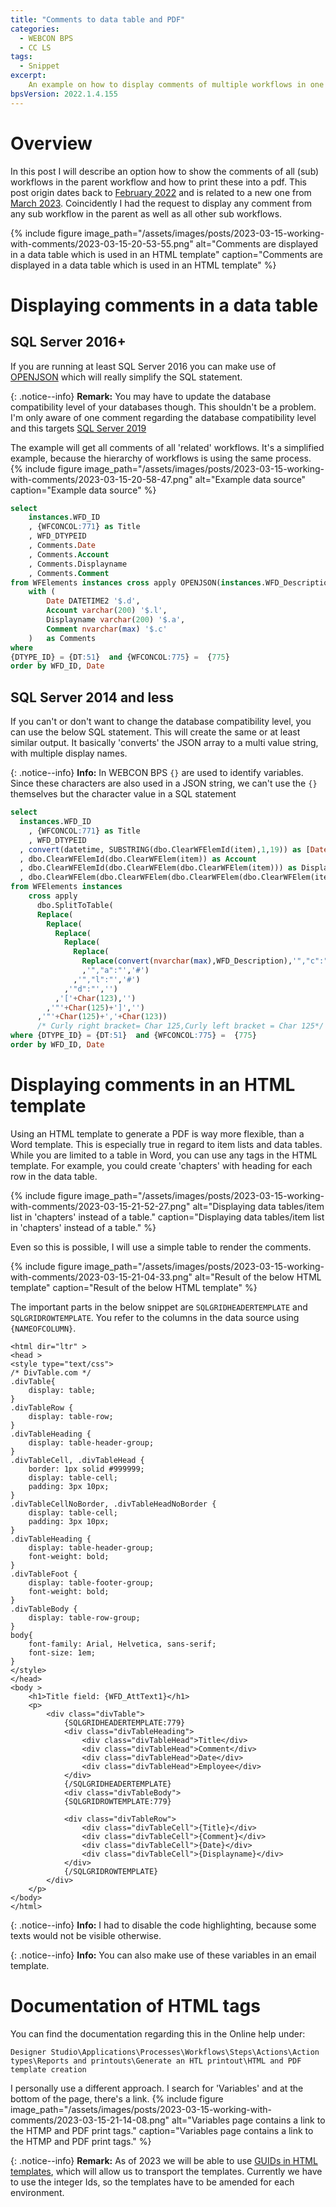 ```yaml
---
title: "Comments to data table and PDF"
categories:
  - WEBCON BPS
  - CC LS  
tags:
  - Snippet  
excerpt:
    An example on how to display comments of multiple workflows in one place and printing them to a PDF report.
bpsVersion: 2022.1.4.155
---
```


# Overview  
In this post I will describe an option how to show the comments of all (sub) workflows in the parent workflow and how to print these into a pdf.
This post origin dates back to [February 2022](https://community.webcon.com/forum/thread/1478) and is related to a new one from [March 2023](https://community.webcon.com/forum/thread/2806). Coincidently I had the request to display any comment from any sub workflow in the parent as well as all other sub workflows. 


{% include figure image_path="/assets/images/posts/2023-03-15-working-with-comments/2023-03-15-20-53-55.png" alt="Comments are displayed in a data table which is used in an HTML template" caption="Comments are displayed in a data table which is used in an HTML template" %}


# Displaying comments in a data table
## SQL Server 2016+
If you are running at least SQL Server 2016 you can make use of [OPENJSON](https://learn.microsoft.com/en-us/sql/t-sql/functions/openjson-transact-sql?view=sql-server-ver16) which will really simplify the SQL statement. 

{: .notice--info}
**Remark:** You may have to update the database compatibility level of your databases though. This shouldn't be a problem. I'm only aware of one comment regarding the database compatibility level and this targets [SQL Server 2019](https://community.webcon.com/posts/post/webcon-bps-databases-in-the-sql-2019-compatibility-level/320)

The example will get all comments of all 'related' workflows. It's a simplified example, because the hierarchy of workflows is using the same process.
{% include figure image_path="/assets/images/posts/2023-03-15-working-with-comments/2023-03-15-20-58-47.png" alt="Example data source" caption="Example data source" %}

```sql
select 
	instances.WFD_ID
	, {WFCONCOL:771} as Title
	, WFD_DTYPEID
	, Comments.Date
	, Comments.Account 
	, Comments.Displayname
	, Comments.Comment
from WFElements instances cross apply OPENJSON(instances.WFD_Description)
	with (
		Date DATETIME2 '$.d',
		Account varchar(200) '$.l',
		Displayname varchar(200) '$.a',
		Comment nvarchar(max) '$.c'
	)   as Comments
where
{DTYPE_ID} = {DT:51}  and {WFCONCOL:775} =  {775}
order by WFD_ID, Date
```

## SQL Server 2014 and less
If you can't or don't want to change the database compatibility level, you can use the below SQL statement. This will create the same or at least similar output. It basically 'converts' the JSON array to a multi value string, with multiple display names.

{: .notice--info}
**Info:** In WEBCON BPS `{}` are used to identify variables. Since these characters are also used in a JSON string, we can't use the `{}` themselves but the character value in a SQL statement
```sql
select
  instances.WFD_ID
	, {WFCONCOL:771} as Title
	, WFD_DTYPEID
  , convert(datetime, SUBSTRING(dbo.ClearWFElemId(item),1,19)) as [Date]
  , dbo.ClearWFElemId(dbo.ClearWFElem(item)) as Account
  , dbo.ClearWFElemId(dbo.ClearWFElem(dbo.ClearWFElem(item))) as Displayname
  , dbo.ClearWFElem(dbo.ClearWFElem(dbo.ClearWFElem(dbo.ClearWFElem(item)))) as Comment
from WFElements instances
    cross apply
      dbo.SplitToTable(
      Replace(
        Replace(
          Replace(
            Replace(
              Replace(
                Replace(convert(nvarchar(max),WFD_Description),'","c":"','#')
                ,'","a":"','#')
              ,'","l":"','#')
            ,'"d":"','')
          ,'['+Char(123),'')
        ,'"'+Char(125)+']','')
      ,'"'+Char(125)+','+Char(123))
      /* Curly right bracket= Char 125,Curly left bracket = Char 125*/
where {DTYPE_ID} = {DT:51}  and {WFCONCOL:775} =  {775}
order by WFD_ID, Date
```
# Displaying comments in an HTML template
Using an HTML template to generate a PDF is way more flexible, than a Word template. This is especially true in regard to item lists and data tables. While you are limited to a table in Word, you can use any tags in the HTML template. For example, you could create 'chapters' with heading for each row in the data table. 

{% include figure image_path="/assets/images/posts/2023-03-15-working-with-comments/2023-03-15-21-52-27.png" alt="Displaying data tables/item list in 'chapters' instead of a table." caption="Displaying data tables/item list in 'chapters' instead of a table." %}

Even so this is possible, I will use a simple table to render the comments. 

{% include figure image_path="/assets/images/posts/2023-03-15-working-with-comments/2023-03-15-21-04-33.png" alt="Result of the below HTML template" caption="Result of the below HTML template" %}

The important parts in the below snippet are `SQLGRIDHEADERTEMPLATE` and `SQLGRIDROWTEMPLATE`. You refer to the columns in the data source using `{NAMEOFCOLUMN}`.

```
<html dir="ltr" >
<head >
<style type="text/css">
/* DivTable.com */
.divTable{
	display: table;
}
.divTableRow {
	display: table-row;
}
.divTableHeading {
	display: table-header-group;
}
.divTableCell, .divTableHead {
	border: 1px solid #999999;
	display: table-cell;
	padding: 3px 10px;
}
.divTableCellNoBorder, .divTableHeadNoBorder {
	display: table-cell;
	padding: 3px 10px;
}
.divTableHeading {
	display: table-header-group;
	font-weight: bold;
}
.divTableFoot {
	display: table-footer-group;
	font-weight: bold;
}
.divTableBody {
	display: table-row-group;
}
body{
	font-family: Arial, Helvetica, sans-serif;
	font-size: 1em;
}
</style>
</head>
<body >
	<h1>Title field: {WFD_AttText1}</h1>
	<p>		
		<div class="divTable">
			{SQLGRIDHEADERTEMPLATE:779}
			<div class="divTableHeading">
				<div class="divTableHead">Title</div>
				<div class="divTableHead">Comment</div>
				<div class="divTableHead">Date</div>
				<div class="divTableHead">Employee</div>			
			</div>	
			{/SQLGRIDHEADERTEMPLATE}
			<div class="divTableBody">
			{SQLGRIDROWTEMPLATE:779}
			 
			<div class="divTableRow">				
				<div class="divTableCell">{Title}</div>
				<div class="divTableCell">{Comment}</div>
				<div class="divTableCell">{Date}</div>
				<div class="divTableCell">{Displayname}</div>
			</div>
			{/SQLGRIDROWTEMPLATE}
		</div>
	</p>
</body>
</html>
```

{: .notice--info}
**Info:** I had to disable the code highlighting, because some texts would not be visible otherwise.

{: .notice--info}
**Info:** You can also make use of these variables in an email template.

# Documentation of HTML tags
You can find the documentation regarding this in the Online help under:

`Designer Studio\Applications\Processes\Workflows\Steps\Actions\Action types\Reports and printouts\Generate an HTL printout\HTML and PDF template creation`

I personally use a different approach. I search for 'Variables' and at the bottom of the page, there's a link.
{% include figure image_path="/assets/images/posts/2023-03-15-working-with-comments/2023-03-15-21-14-08.png" alt="Variables page contains a link to the HTMP and PDF print tags." caption="Variables page contains a link to the HTMP and PDF print tags." %}

{: .notice--info}
**Remark:** As of 2023 we will be able to use [GUIDs in  HTML templates](https://community.webcon.com/posts/post/guid-identifier-in-html-templates/379/3), which will allow us to transport the templates. Currently we have to use the integer Ids, so the templates have to be amended for each environment.


